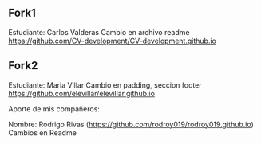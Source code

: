 ## Fork1

Estudiante:
Carlos Valderas
Cambio en archivo readme
https://github.com/CV-development/CV-development.github.io

## Fork2

Estudiante:
Maria Villar
Cambio en padding, seccion footer
https://github.com/elevillar/elevillar.github.io

Aporte de mis compañeros:

Nombre: Rodrigo Rivas (https://github.com/rodroy019/rodroy019.github.io)
Cambios en Readme
